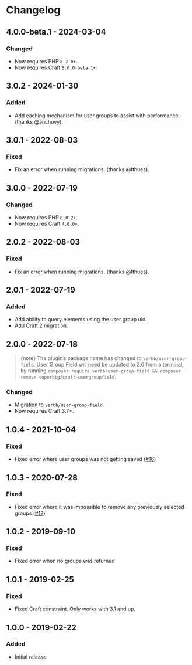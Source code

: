 # Changelog

## 4.0.0-beta.1 - 2024-03-04

### Changed
- Now requires PHP `8.2.0+`.
- Now requires Craft `5.0.0-beta.1+`.

## 3.0.2 - 2024-01-30

### Added
- Add caching mechanism for user groups to assist with performance. (thanks @anchovy).

## 3.0.1 - 2022-08-03

### Fixed
- Fix an error when running migrations. (thanks @fthues).

## 3.0.0 - 2022-07-19

### Changed
- Now requires PHP `8.0.2+`.
- Now requires Craft `4.0.0+`.

## 2.0.2 - 2022-08-03

### Fixed
- Fix an error when running migrations. (thanks @fthues).

## 2.0.1 - 2022-07-19

### Added
- Add ability to query elements using the user group uid.
- Add Craft 2 migration.

## 2.0.0 - 2022-07-18

> {note} The plugin’s package name has changed to `verbb/user-group-field`. User Group Field will need be updated to 2.0 from a terminal, by running `composer require verbb/user-group-field && composer remove superbig/craft-usergroupfield`.

### Changed
- Migration to `verbb/user-group-field`.
- Now requires Craft 3.7+.

## 1.0.4 - 2021-10-04

### Fixed
- Fixed error where user groups was not getting saved ([#16](https://github.com/verbb/user-group-field/pull/16))

## 1.0.3 - 2020-07-28

### Fixed
- Fixed error where it was impossible to remove any previously selected groups ([#12](https://github.com/verbb/user-group-field/pull/12))

## 1.0.2 - 2019-09-10

### Fixed
- Fixed error when no groups was returned

## 1.0.1 - 2019-02-25

### Fixed
- Fixed Craft constraint. Only works with 3.1 and up.

## 1.0.0 - 2019-02-22

### Added
- Initial release
